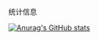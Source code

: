 统计信息

[![Anurag's GitHub stats](https://github-readme-stats.vercel.app/api?username=stanli124&show_icons=true)](https://github.com/anuraghazra/github-readme-stats)

